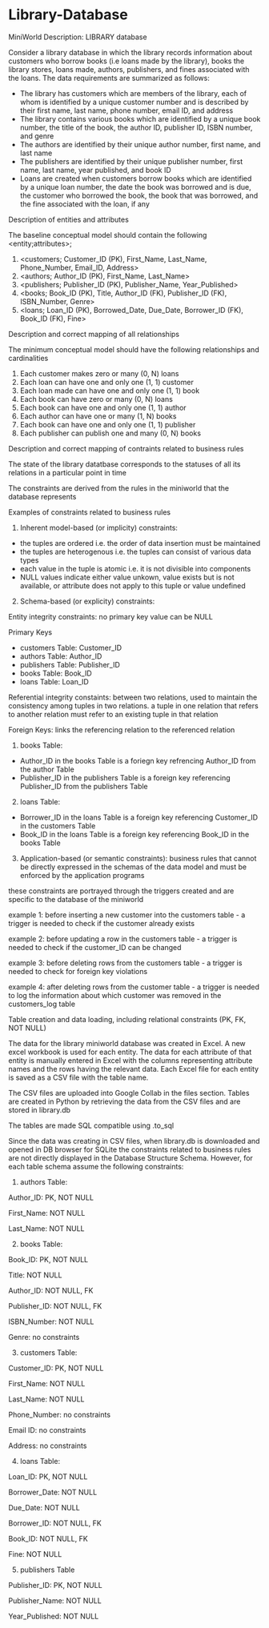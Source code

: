 # Library-Database

MiniWorld Description: LIBRARY database 

Consider a library database in which the library records information about customers who borrow books (i.e loans made by the library), books the library stores, loans made, authors, publishers, and fines associated with the loans. The data requirements are summarized as follows:

*  The library has customers which are members of the library, each of whom is identified by a unique customer number and is described by their first name, last name, phone number, email ID, and address
* The library contains various books which are identified by a unique book number, the title of the book, the author ID, publisher ID, ISBN number, and genre 
* The authors are identified by their unique author number, first name, and last name 
*   The publishers are identified by their unique publisher number, first name, last name, year published, and book ID
*   Loans are created when customers borrow books which are identified by a unique loan number, the date the book was borrowed and is due, the customer who borrowed the book, the book that was borrowed, and the fine associated with the loan, if any

Description of entities and attributes 

The baseline conceptual model should contain the following <entity;attributes>;

1. <customers; Customer_ID (PK), First_Name, Last_Name, Phone_Number, Email_ID, Address>
2. <authors; Author_ID (PK), First_Name, Last_Name>
3. <publishers; Publisher_ID (PK), Publisher_Name, Year_Published>
4. <books; Book_ID (PK), Title, Author_ID (FK), Publisher_ID (FK), ISBN_Number, Genre>
5. <loans; Loan_ID (PK), Borrowed_Date, Due_Date, Borrower_ID (FK), Book_ID (FK), Fine>

Description and correct mapping of all relationships 

The minimum conceptual model should have the following relationships and cardinalities

1. Each customer makes zero or many (0, N) loans
2. Each loan can have one and only one (1, 1) customer 
3. Each loan made can have one and only one (1, 1) book 
4. Each book can have zero or many (0, N) loans
5. Each book can have one and only one (1, 1) author 
6. Each author can have one or many (1, N) books
7. Each book can have one and only one (1, 1) publisher 
8. Each publisher can publish one and many (0, N) books

Description and correct mapping of contraints related to business rules

The state of the library datatbase corresponds to the statuses of all its relations in a particular point in time 

The constraints are derived from the rules in the miniworld that the database represents 

Examples of constraints related to business rules

1. Inherent model-based (or implicity) constraints: 

*   the tuples are ordered i.e. the order of data insertion must be maintained
*   the tuples are heterogenous i.e. the tuples can consist of various data types 
*   each value in the tuple is atomic i.e. it is not divisible into components 
*   NULL values indicate either value unkown, value exists but is not available, or attribute does not apply to this tuple or value undefined

2. Schema-based (or explicity) constraints: 

Entity integrity constraints: no primary key value can be NULL

Primary Keys 

*   customers Table: Customer_ID
*   authors Table: Author_ID 
*   publishers Table: Publisher_ID 
*   books Table: Book_ID 
*   loans Table: Loan_ID 

Referential integrity constaints: between two relations, used to maintain the consistency among tuples in two relations. a tuple in one relation that refers to another relation must refer to an existing tuple in that relation

Foreign Keys: links the referencing relation to the referenced relation 

1. books Table: 
*   Author_ID in the books Table is a foriegn key refrencing Author_ID from the author Table
*   Publisher_ID in the publishers Table is a foreign key referencing Publisher_ID from the publishers Table

2. loans Table: 
*    Borrower_ID in the loans Table is a foreign key referencing Customer_ID in the customers Table
*   Book_ID in the loans Table is a foreign key referencing Book_ID in the books Table

3. Application-based (or semantic constraints): business rules that cannot be directly expressed in the schemas of the data model and must be enforced by the application programs 

these constraints are portrayed through the triggers created and are specific to the database of the miniworld

example 1: before inserting a new customer into the customers table - a trigger is needed to check if the customer already exists 

example 2: before updating a row in the customers table - a trigger is needed to check if the customer_ID can be changed

example 3: before deleting rows from the customers table - a trigger is needed to check for foreign key violations 

example 4: after deleting rows from the customer table - a trigger is needed to log the information about which customer was removed in the customers_log table 

Table creation and data loading, including relational constraints (PK, FK, NOT NULL)

The data for the library miniworld database was created in Excel. A new excel workbook is used for each entity. The data for each attribute of that entity is manually entered in Excel with the columns representing attribute names and the rows having the relevant data. 
Each Excel file for each entity is saved as a CSV file with the table name.

The CSV files are uploaded into Google Collab in the files section. Tables are created in Python by retrieving the data from the CSV files and are stored in library.db

The tables are made SQL compatible using .to_sql

Since the data was creating in CSV files, when library.db is downloaded and opened in DB browser for SQLite the constraints related to business rules are not directly displayed in the Database Structure Schema. However, for each table schema assume the following constraints:

1. authors Table:

Author_ID: PK, NOT NULL

First_Name: NOT NULL 

Last_Name: NOT NULL 

2. books Table:

Book_ID: PK, NOT NULL

Title: NOT NULL

Author_ID: NOT NULL, FK 

Publisher_ID: NOT NULL, FK

ISBN_Number: NOT NULL

Genre: no constraints 

3. customers Table:

Customer_ID: PK, NOT NULL 

First_Name: NOT NULL 

Last_Name: NOT NULL 

Phone_Number: no constraints 

Email ID: no constraints 

Address: no constraints

4. loans Table:

Loan_ID: PK, NOT NULL 

Borrower_Date: NOT NULL 

Due_Date: NOT NULL

Borrower_ID: NOT NULL, FK

Book_ID: NOT NULL, FK

Fine: NOT NULL 

5. publishers Table

Publisher_ID: PK, NOT NULL

Publisher_Name: NOT NULL

Year_Published: NOT NULL
